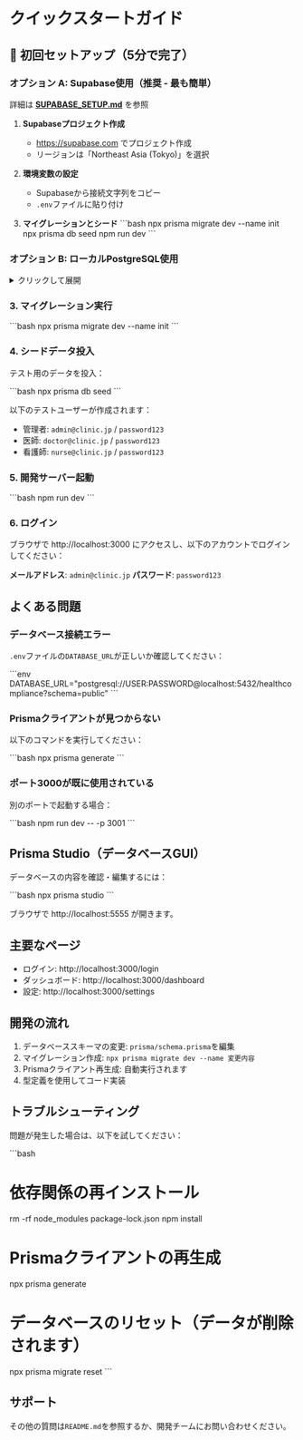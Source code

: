 # クイックスタートガイド

## 🚀 初回セットアップ（5分で完了）

### オプション A: Supabase使用（推奨 - 最も簡単）

詳細は **[SUPABASE_SETUP.md](./SUPABASE_SETUP.md)** を参照

1. **Supabaseプロジェクト作成**
   - https://supabase.com でプロジェクト作成
   - リージョンは「Northeast Asia (Tokyo)」を選択

2. **環境変数の設定**
   - Supabaseから接続文字列をコピー
   - `.env`ファイルに貼り付け

3. **マイグレーションとシード**
   \`\`\`bash
   npx prisma migrate dev --name init
   npx prisma db seed
   npm run dev
   \`\`\`

### オプション B: ローカルPostgreSQL使用

<details>
<summary>クリックして展開</summary>

#### 1. 環境変数の設定

`.env`ファイルを作成：

\`\`\`bash
cp .env.example .env
\`\`\`

`.env`ファイルを編集し、データベース接続情報を設定してください。

#### 2. データベースのセットアップ

PostgreSQLがインストールされていることを確認してください。

データベースを作成：

\`\`\`bash
createdb healthcompliance
\`\`\`

または、PostgreSQLコマンドラインで：

\`\`\`sql
CREATE DATABASE healthcompliance;
\`\`\`

</details>

### 3. マイグレーション実行

\`\`\`bash
npx prisma migrate dev --name init
\`\`\`

### 4. シードデータ投入

テスト用のデータを投入：

\`\`\`bash
npx prisma db seed
\`\`\`

以下のテストユーザーが作成されます：
- 管理者: `admin@clinic.jp` / `password123`
- 医師: `doctor@clinic.jp` / `password123`
- 看護師: `nurse@clinic.jp` / `password123`

### 5. 開発サーバー起動

\`\`\`bash
npm run dev
\`\`\`

### 6. ログイン

ブラウザで http://localhost:3000 にアクセスし、以下のアカウントでログインしてください：

**メールアドレス**: `admin@clinic.jp`
**パスワード**: `password123`

## よくある問題

### データベース接続エラー

`.env`ファイルの`DATABASE_URL`が正しいか確認してください：

\`\`\`env
DATABASE_URL="postgresql://USER:PASSWORD@localhost:5432/healthcompliance?schema=public"
\`\`\`

### Prismaクライアントが見つからない

以下のコマンドを実行してください：

\`\`\`bash
npx prisma generate
\`\`\`

### ポート3000が既に使用されている

別のポートで起動する場合：

\`\`\`bash
npm run dev -- -p 3001
\`\`\`

## Prisma Studio（データベースGUI）

データベースの内容を確認・編集するには：

\`\`\`bash
npx prisma studio
\`\`\`

ブラウザで http://localhost:5555 が開きます。

## 主要なページ

- ログイン: http://localhost:3000/login
- ダッシュボード: http://localhost:3000/dashboard
- 設定: http://localhost:3000/settings

## 開発の流れ

1. データベーススキーマの変更: `prisma/schema.prisma`を編集
2. マイグレーション作成: `npx prisma migrate dev --name 変更内容`
3. Prismaクライアント再生成: 自動実行されます
4. 型定義を使用してコード実装

## トラブルシューティング

問題が発生した場合は、以下を試してください：

\`\`\`bash
# 依存関係の再インストール
rm -rf node_modules package-lock.json
npm install

# Prismaクライアントの再生成
npx prisma generate

# データベースのリセット（データが削除されます）
npx prisma migrate reset
\`\`\`

## サポート

その他の質問は`README.md`を参照するか、開発チームにお問い合わせください。
